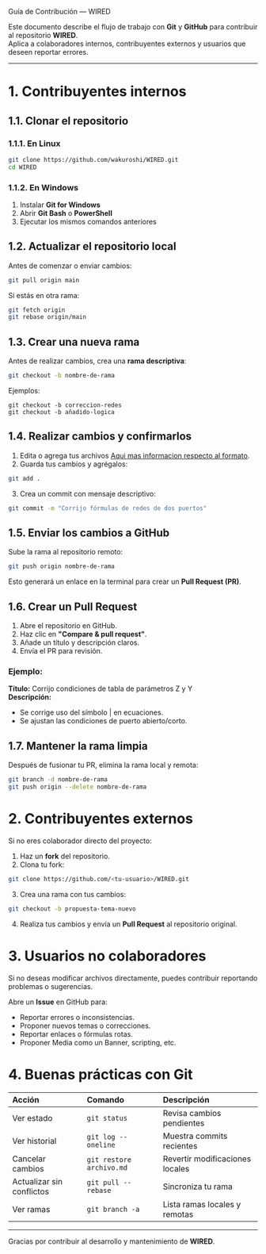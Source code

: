 Guía de Contribución — WIRED

Este documento describe el flujo de trabajo con **Git** y **GitHub** para contribuir al repositorio **WIRED**.  
Aplica a colaboradores internos, contribuyentes externos y usuarios que deseen reportar errores.

---

# 1. Contribuyentes internos
## 1.1. Clonar el repositorio

### 1.1.1. En Linux
```bash
git clone https://github.com/wakuroshi/WIRED.git
cd WIRED
```

### 1.1.2. En Windows
1. Instalar **Git for Windows** 
2. Abrir **Git Bash** o **PowerShell**
3. Ejecutar los mismos comandos anteriores

## 1.2. Actualizar el repositorio local

Antes de comenzar o enviar cambios:
```bash
git pull origin main
```
Si estás en otra rama:
```bash
git fetch origin
git rebase origin/main
```


## 1.3. Crear una nueva rama

Antes de realizar cambios, crea una **rama descriptiva**:
```bash
git checkout -b nombre-de-rama
```
Ejemplos:

```
git checkout -b correccion-redes
git checkout -b añadido-logica
```

## 1.4. Realizar cambios y confirmarlos

1. Edita o agrega tus archivos [Aqui mas informacion respecto al formato](FORMATTING.md).  
2. Guarda tus cambios y agrégalos:
```bash
git add .
```
3. Crea un commit con mensaje descriptivo:
```bash
git commit -m "Corrijo fórmulas de redes de dos puertos"
```

## 1.5. Enviar los cambios a GitHub

Sube la rama al repositorio remoto:
```bash
git push origin nombre-de-rama
```

Esto generará un enlace en la terminal para crear un **Pull Request (PR)**.

## 1.6. Crear un Pull Request

1. Abre el repositorio en GitHub.  
2. Haz clic en **"Compare & pull request"**.  
3. Añade un título y descripción claros.  
4. Envía el PR para revisión.

### Ejemplo:
**Título:** Corrijo condiciones de tabla de parámetros Z y Y  
**Descripción:**
- Se corrige uso del símbolo | en ecuaciones.
- Se ajustan las condiciones de puerto abierto/corto.

## 1.7. Mantener la rama limpia

Después de fusionar tu PR, elimina la rama local y remota:
```bash
git branch -d nombre-de-rama
git push origin --delete nombre-de-rama
```
# 2. Contribuyentes externos

Si no eres colaborador directo del proyecto:

1. Haz un **fork** del repositorio.  
2. Clona tu fork:
```bash
git clone https://github.com/<tu-usuario>/WIRED.git
```
3. Crea una rama con tus cambios:
```bash
git checkout -b propuesta-tema-nuevo
```
4. Realiza tus cambios y envía un **Pull Request** al repositorio original.

# 3. Usuarios no colaboradores

Si no deseas modificar archivos directamente, puedes contribuir reportando problemas o sugerencias.

Abre un **Issue** en GitHub para:
- Reportar errores o inconsistencias.
- Proponer nuevos temas o correcciones.
- Reportar enlaces o fórmulas rotas.
- Proponer Media como un Banner, scripting, etc.

# 4. Buenas prácticas con Git

| Acción | Comando | Descripción |
|:--|:--|:--|
| Ver estado | `git status` | Revisa cambios pendientes |
| Ver historial | `git log --oneline` | Muestra commits recientes |
| Cancelar cambios | `git restore archivo.md` | Revertir modificaciones locales |
| Actualizar sin conflictos | `git pull --rebase` | Sincroniza tu rama |
| Ver ramas | `git branch -a` | Lista ramas locales y remotas |

---

Gracias por contribuir al desarrollo y mantenimiento de **WIRED**.
